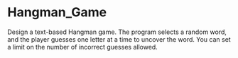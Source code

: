 # Hangman_Game
Design a text-based Hangman game. The program selects a random word, and the player guesses one letter at a time to uncover the word. You can set a limit on the number of incorrect guesses allowed.
